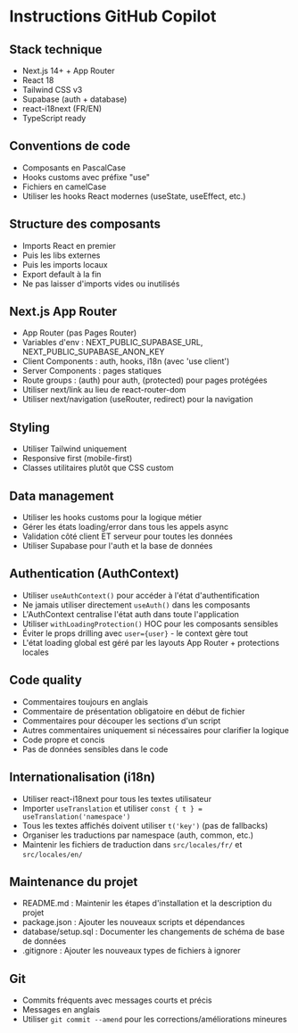 # Instructions GitHub Copilot

## Stack technique
- Next.js 14+ + App Router
- React 18
- Tailwind CSS v3
- Supabase (auth + database)
- react-i18next (FR/EN)
- TypeScript ready

## Conventions de code
- Composants en PascalCase
- Hooks customs avec préfixe "use"
- Fichiers en camelCase
- Utiliser les hooks React modernes (useState, useEffect, etc.)

## Structure des composants
- Imports React en premier
- Puis les libs externes  
- Puis les imports locaux
- Export default à la fin
- Ne pas laisser d'imports vides ou inutilisés

## Next.js App Router
- App Router (pas Pages Router)
- Variables d'env : NEXT_PUBLIC_SUPABASE_URL, NEXT_PUBLIC_SUPABASE_ANON_KEY
- Client Components : auth, hooks, i18n (avec 'use client')
- Server Components : pages statiques
- Route groups : (auth) pour auth, (protected) pour pages protégées
- Utiliser next/link au lieu de react-router-dom
- Utiliser next/navigation (useRouter, redirect) pour la navigation

## Styling
- Utiliser Tailwind uniquement
- Responsive first (mobile-first)
- Classes utilitaires plutôt que CSS custom

## Data management
- Utiliser les hooks customs pour la logique métier
- Gérer les états loading/error dans tous les appels async
- Validation côté client ET serveur pour toutes les données
- Utiliser Supabase pour l'auth et la base de données

## Authentication (AuthContext)
- Utiliser `useAuthContext()` pour accéder à l'état d'authentification
- Ne jamais utiliser directement `useAuth()` dans les composants
- L'AuthContext centralise l'état auth dans toute l'application
- Utiliser `withLoadingProtection()` HOC pour les composants sensibles
- Éviter le props drilling avec `user={user}` - le context gère tout
- L'état loading global est géré par les layouts App Router + protections locales

## Code quality
- Commentaires toujours en anglais
- Commentaire de présentation obligatoire en début de fichier
- Commentaires pour découper les sections d'un script
- Autres commentaires uniquement si nécessaires pour clarifier la logique
- Code propre et concis
- Pas de données sensibles dans le code

## Internationalisation (i18n)
- Utiliser react-i18next pour tous les textes utilisateur
- Importer `useTranslation` et utiliser `const { t } = useTranslation('namespace')`
- Tous les textes affichés doivent utiliser `t('key')` (pas de fallbacks)
- Organiser les traductions par namespace (auth, common, etc.)
- Maintenir les fichiers de traduction dans `src/locales/fr/` et `src/locales/en/`

## Maintenance du projet
- README.md : Maintenir les étapes d'installation et la description du projet
- package.json : Ajouter les nouveaux scripts et dépendances
- database/setup.sql : Documenter les changements de schéma de base de données
- .gitignore : Ajouter les nouveaux types de fichiers à ignorer

## Git
- Commits fréquents avec messages courts et précis
- Messages en anglais
- Utiliser `git commit --amend` pour les corrections/améliorations mineures
